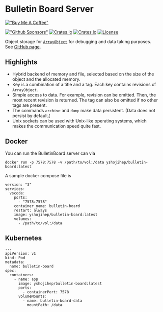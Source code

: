 # Bulletin Board Server

[!["Buy Me A Coffee"](https://www.buymeacoffee.com/assets/img/custom_images/orange_img.png)](https://www.buymeacoffee.com/YShojiHEP)

[!["Github Sponsors"](https://img.shields.io/badge/GitHub-Sponsors-red?style=flat-square)](https://github.com/sponsors/YShoji-HEP)
[![Crates.io](https://img.shields.io/crates/v/bulletin-board-server?style=flat-square)](https://crates.io/crates/bulletin-board-server)
[![Crates.io](https://img.shields.io/crates/d/bulletin-board-server?style=flat-square)](https://crates.io/crates/bulletin-board-server)
[![License](https://img.shields.io/badge/license-Apache%202.0-blue?style=flat-square)](https://github.com/YShoji-HEP/BulletinBoard/blob/main/LICENSE.txt)

Object storage for [`ArrayObject`](https://github.com/YShoji-HEP/ArrayObject) for debugging and data taking purposes. See [GitHub page](https://github.com/YShoji-HEP/BulletinBoard).

## Highlights
* Hybrid backend of memory and file, selected based on the size of the object and the allocated memory.
* Key is a combination of a title and a tag. Each key contains revisions of `ArrayObject`.
* Simple access to data. For example, revision can be omitted. Then, the most recent revision is returned. The tag can also be omitted if no other tags are present.
* The commands `archive` and `dump` make data persistent. (Data does not persist by default.)
* Unix sockets can be used with Unix-like operating systems, which makes the communication speed quite fast.

## Docker
You can run the BulletinBoard server can via
```
docker run -p 7578:7578 -v /path/to/vol:/data yshojihep/bulletin-board:latest
```

A sample docker compose file is
```
version: "3"
services:
  vscode:
    ports:
      - "7578:7578"
    container_name: bulletin-board
    restart: always
    image: yshojihep/bulletin-board:latest
    volumes:
      - /path/to/vol:/data
```

## Kubernetes
```
---
apiVersion: v1
kind: Pod
metadata:
  name: bulletin-board
spec:
  containers:
    - name: app
      image: yshojihep/bulletin-board:latest
      ports:
        - containerPort: 7578
      volumeMounts:
        - name: bulletin-board-data
          mountPath: /data
```